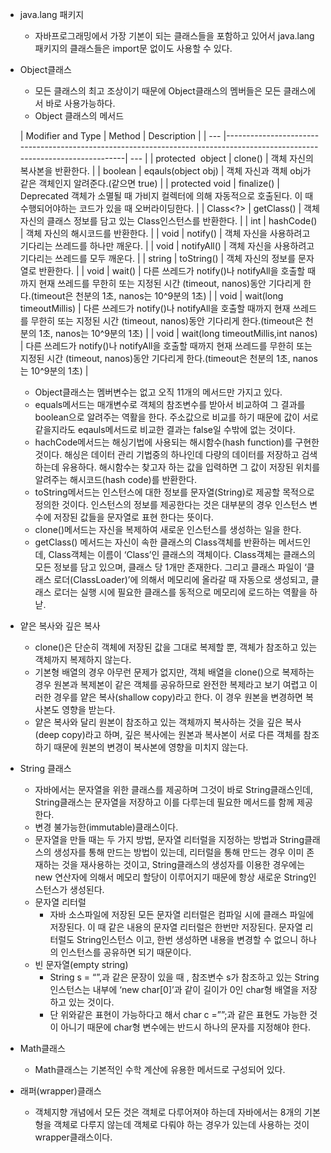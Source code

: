- java.lang 패키지
    - 자바프로그래밍에서 가장 기본이 되는 클래스들을 포함하고 있어서 java.lang패키지의 클래스들은 import문 없이도 사용할 수 있다.
- Object클래스
    - 모든 클래스의 최고 조상이기 때문에 Object클래스의 멤버들은 모든 클래스에서 바로 사용가능하다.
    - Object 클래스의 메서드

  | Modifier and Type | Method | Description                                                                                                               |
      | --- |---------------------------------------------------------------------------------------------------------------------------| --- |
  | protected  object | clone() | 객체 자신의 복사본을 반환한다.                                                                                                         |
  | boolean | eqauls(object obj) | 객체 자신과 객체 obj가 같은 객체인지 알려준다.(같으면 true)                                                                                    |
  | protected void | finalize() | Deprecated 객체가 소멸될 때 가비지 컬렉터에 의해 자동적으로 호출된다. 이 때 수행되어야하는 코드가 있을 때 오버라이딩한다.                                                |
  | Class<?> | getClass() | 객체 자신의 클래스 정보를 담고 있는 Class인스턴스를 반환한다.                                                                                     |
  | int | hashCode() | 객체 자신의 해시코드를 반환한다.                                                                                                        |
  | void | notify() | 객체 자신을 사용하려고 기다리는 쓰레드를 하나만 깨운다.                                                                                           |
  | void | notifyAll() | 객체 자신을 사용하려고 기다리는 쓰레드를 모두 깨운다.                                                                                            |
  | string | toString() | 객체 자신의 정보를 문자열로 반환한다.                                                                                                     |
  | void | wait() | 다른 쓰레드가 notify()나 notifyAll을 호출할 때까지 현재 쓰레드를 무한히 또는 지정된 시간 (timeout, nanos)동안 기다리게 한다.(timeout은 천분의 1초, nanos는 10^9분의 1초) |
  | void | wait(long timeoutMillis) | 다른 쓰레드가 notify()나 notifyAll을 호출할 때까지 현재 쓰레드를 무한히 또는 지정된 시간 (timeout, nanos)동안 기다리게 한다.(timeout은 천분의 1초, nanos는 10^9분의 1초) |
  | void | wait(long timeoutMillis,int nanos) | 다른 쓰레드가 notify()나 notifyAll을 호출할 때까지 현재 쓰레드를 무한히 또는 지정된 시간 (timeout, nanos)동안 기다리게 한다.(timeout은 천분의 1초, nanos는 10^9분의 1초) |
    - Object클래스는 멤버변수는 없고 오직 11개의 메서드만 가지고 있다.
    - equals메서드는 매개변수로 객체의 참조변수를 받아서 비교하여 그 결과를 boolean으로 알려주는 역활을 한다. 주소값으로 비교를 하기 때문에 값이 서로 같을지라도 eqauls메서드로 비교한 결과는 false일 수밖에 없는 것이다.
    - hachCode메서드는 해싱기법에 사용되는 해시함수(hash function)를 구현한 것이다. 해싱은 데이터 관리 기법중의 하나인데 다량의 데이터를 저장하고 검색하는데 유용하다. 해시함수는 찾고자 하는 값을 입력하면 그 값이 저장된 위치를 알려주는 해시코드(hash code)를 반환한다.
    - toString메서드는 인스턴스에 대한 정보를 문자열(String)로 제공할 목적으로 정의한 것이다. 인스턴스의 정보를 제공한다는 것은 대부분의 경우 인스턴스 변수에 저장된 값들을 문자열로 표현 한다는 뜻이다.
    - clone()메서드는 자신을 복제하여 새로운 인스턴스를 생성하는 일을 한다.
    - getClass() 메서드는 자신이 속한 클래스의 Class객체를 반환하는 메서드인데, Class객체는 이름이 ‘Class’인 클래스의 객체이다. Class객체는 클래스의 모든 정보를 담고 있으며, 클래스 당 1개만 존재한다. 그리고 클래스 파일이 ‘클래스 로더(ClassLoader)’에 의해서 메모리에 올라갈 때 자동으로 생성되고, 클래스 로더는 실행 시에 필요한 클래스를 동적으로 메모리에 로드하는 역활을 하낟.
- 얕은 복사와 깊은 복사
    - clone()은 단순히 객체에 저장된 값을 그대로 복제할 뿐, 객체가 참조하고 있는 객체까지 복제하지 않는다.
    - 기본형 배열의 경우 아무런 문제가 없지만, 객체 배열을 clone()으로 복제하는 경우 원본과 복제본이 같은 객체를 공유하므로 완전한 복제라고 보기 여렵고 이러한 경우를 얕은 복사(shallow copy)라고 한다. 이 경우 원본을 변경하면 복사본도 영향을 받는다.
    - 얕은 복사와 달리 원본이 참조하고 있는 객체까지 복사하는 것을 깊은 복사(deep copy)라고 하며, 깊은 복사에는 원본과 복사본이 서로 다른 객체를 참조하기 때문에 원본의 변경이 복사본에 영향을 미치지 않는다.
- String 클래스
    - 자바에서는 문자열을 위한 클래스를 제공하며 그것이 바로 String클래스인데, String클래스는 문자열을 저장하고 이를 다루는데 필요한 메서드를 함께 제공한다.
    - 변경 불가능한(immutable)클래스이다.
    - 문자열을 만들 때는 두 가지 방법, 문자열 리터럴을 지정하는 방법과 String클래스의 생성자를 통해 만드는 방법이 있는데, 리터럴을 통해 만드는 경우 이미 존재하는 것을 재사용하는 것이고, String클래스의 생성자를 이용한 경우에는 new 연산자에 의해서 메모리 할당이 이루어지기 때문에 항상 새로운 String인스턴스가 생성된다.
    - 문자열 리터럴
        - 자바 소스파일에 저장된 모든 문자열 리터럴은 컴파일 시에 클래스 파일에 저장된다. 이 때 같은 내용의 문자열 리터럴은 한번만 저장된다. 문자열 리터럴도 String인스턴스 이고, 한번 생성하면 내용을 변경할 수 없으니 하나의 인스턴스를 공유하면 되기 때문이다.
    - 빈 문자열(empty string)
        - String s = “”,과 같은 문장이 있을 때 , 참조변수 s가 참조하고 있는 String인스턴스는 내부에 ‘new char[0]’과 같이 길이가 0인 char형 배열을 저장하고 있는 것이다.
        - 단 위와같은 표현이 가능하다고 해서 char c =””;과 같은 표현도 가능한 것이 아니기 때문에 char형 변수에는 반드시 하나의 문자를 지정해야 한다.
- Math클래스
    - Math클래스는 기본적인 수학 계산에 유용한 메서드로 구성되어 있다.
- 래퍼(wrapper)클래스
    - 객체지향 개념에서 모든 것은 객체로 다루어져야 하는데 자바에서는 8개의 기본형을 객체로 다루지 않는데 객체로 다뤄야 하는 경우가 있는데 사용하는 것이 wrapper클래스이다.